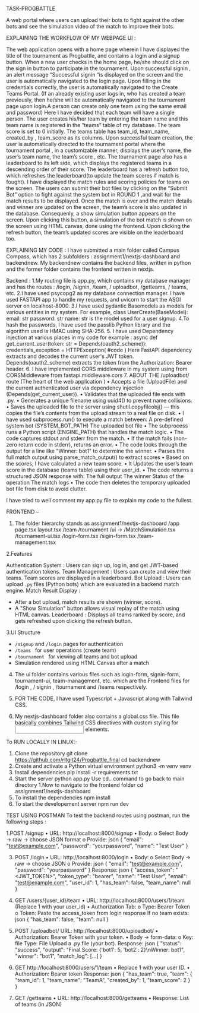 TASK-PROGBATTLE

A web portal where users can upload their bots to fight against the other bots and see the simulation video of the match to improve their bots.

EXPLAINING THE WORKFLOW OF MY WEBPAGE UI :

The web application opens with a home page wherein I have displayed the title of the tournament as Progbattle, and contains a login and a signup button.
When a new user checks in the home page, he/she should click on the sign in button to participate in the tournament. 
Upon successful signin , an alert message “Successful signin “is displayed on the screen and the user is automatically navigated to the login page. 
Upon filling in the credentials correctly, the user is automatically navigated to the Create Teams Portal.
(If an already existing user logs in, who has created a team previously, then he/she will be automatically navigated to the tournament page upon login.A person can create only one team using the same email and password)
Here I have decided that each team will have a single person. The user creates his/her team by entering the team name and this team name is registered in the “teams” table of my database. 
The team score is set to 0 initially. The teams table has team_id, team_name, created_by , team_score as its columns.
Upon successful team creation, the user is automatically directed to the tournament portal where the tournament portal , in a customizable manner,  displays the user’s name, the user’s team name, the team’s score , etc. 
The tournament page also has a leaderboard to its left side, which displays the registered teams in a descending order of their score. 
The leaderboard has a refresh button too, which refreshes the leaderboard(to update the team scores if match is fought). 
I have displayed the match rules and scoring policies for teams on the screen.
The users can submit their bot files by clicking on the “Submit Bot” option to fight against  the system bot in ROUND 1 ,and wait for the match results to be displayed. 
Once the match is over and the match details and winner are updated on the screen, the team’s score is also updated in the database. 
Consequenly, a show simulation button appears on the screen. Upon clicking this button, a simulation of the bot match is shown on the screen using HTML canvas, done using the frontend.
Upon clicking the refresh button, the team’s updated scores are visible on the leaderboard too.

EXPLAINING MY CODE : 
I have submitted a main folder called Campus Compass, which has 2 subfolders : assignment1/nextjs-dashboard and backendnew. 
My backendnew contains the backend files, written in python and the former folder contains the frontend written in nextjs. 

Backend : 
1.My routing file is app.py, which contains my database manager and has the routes :
/login, /signin, /team, / uploadbot, /getteams, / teams, etc.
2.I have used psycopg2 as my database connection manager. I have used FASTAPI app to handle my requests, and uvicorn to start the ASGI server on localhost-8000. 
3.I have used pydantic Basemodels as models for various entities in my system. For example, class UserCreate(BaseModel): 
    email: str
    password: str
    name: str
is the model used for a user signup. 
4.To hash the passwords, I have used the passlib Python library and the algorithm used is HMAC using SHA-256.
5. I have used Dependency injection at various places in my code for example : 
async def get_current_user(token: str = Depends(oauth2_scheme)): 
    credentials_exception = HTTPException(
#code )
Here FastAPI dependency extracts and decodes the current user's JWT token. Depends(oauth2_scheme) extracts the token from the Authorization: Bearer header.
6. I have implemented CORS middleware in my system using from CORSMiddleware from fastapi.middleware.cors 
7. ABOUT THE /uploadbot/ route (The heart of the web application )
•	Accepts a file (UploadFile) and the current authenticated user via dependency injection (Depends(get_current_user)).
•	Validates that the uploaded file ends with .py.
•	Generates a unique filename using uuid4() to prevent name collisions.
•	Saves the uploaded file to the server using shutil.copyfileobj() — this copies the file’s contents from the upload stream to a real file on disk.
•	I have used subprocess.run() to execute a match between:
       A pre-defined system bot (SYSTEM_BOT_PATH)
The uploaded bot file
•	The subprocess runs a Python script (ENGINE_PATH) that handles the match logic.
•	The code captures stdout and stderr from the match.
•	If the match fails (non-zero return code in stderr), returns an error.
• The code looks through the output for a line like "Winner: bot1" to determine the winner.
•	Parses the full match output using parse_match_output() to extract scores
•	Based on the scores, I have calculated a new team score.
•	It Updates the user’s team score in the database (teams table) using their user_id.
•	The code returns a structured JSON response with:
The full output
The winner
Status of the operation
The match logs
•	The code then deletes the temporary uploaded bot file from disk to avoid clutter.

I have tried to well comment my app.py file to explain my code to the fullest.

FRONTEND – 
1.	The folder hierarchy stands as 
assignment1/nextjs-dashboard
          /app
  	           page.tsx
  	           layout.tsx 
               /team
               /tournament
               /ui ->    /MatchSimulation.tsx
                         /tournament-ui.tsx
                         /login-form.tsx 
                         /sigin-form.tsx
                         /team-management.tsx
  	
2.Features

Authentication System : Users can sign up, log in, and get JWT-based authentication tokens.
Team Management : Users can create and view their teams. Team scores are displayed in a leaderboard.
Bot Upload : Users can upload `.py` files (Python bots) which are evaluated in a backend match engine.
Match Result Display :
  - After a bot upload, match results are shown (winner, score).
  - A "Show Simulation" button allows visual replay of the match using HTML canvas.
Leaderboard : Displays all teams ranked by score, and gets refreshed upon clicking the refresh button.

3.UI Structure

- `/signup` and `/login` pages for authentication
- `/teams ` for user operations (create team)
- `/tournament ` for viewing all teams and bot upload
- Simulation rendered using  HTML Canvas after a match
  
4.	The ui folder contains various files such as login-form, signin-form, tournament-ui, team-management, etc. which are the Frontend files for /login , / signin , /tournament and /teams respectively.
5.	FOR THE CODE, I have used Typescript + Javascript along with Tailwind CSS. 

6.	My nextjs-dashboard folder also contains a global.css file. This file basically combines Tailwind CSS directives with custom styling for <input type="number"> elements.


To RUN LOCALLY IN LINUX:-

1. Clone the repository
git clone https://github.com/ritgit24/Progbattle_final
cd backendnew
 2. Create and activate a Python virtual environment
python3 -m venv venv
3. Install dependencies
pip install -r requirements.txt 
4. Start the server
python app.py
Use cd.. command to go back to main directory
1.Now to navigate to the frontend folder
   cd assignment1/nextjs-dashboard
2. To install the dependencies 
   npm install  
3. To  start the developement server
   npm run dev 

TEST USING POSTMAN 
To test the backend routes using postman, run the following steps :

1.POST /signup
•	URL: http://localhost:8000/signup
•	Body:
o	Select Body → raw → choose JSON format
o	Provide:
json
{
  "email": "test@example.com",
  "password": "yourpassword",
  "name": "Test User"
}

3. POST /login
•	URL: http://localhost:8000/login
•	Body:
o	Select Body → raw → choose JSON
o	Provide:
json
{
  "email": "test@example.com",
  "password": "yourpassword"
}
Response: json
{
  "access_token": "<JWT_TOKEN>",
  "token_type": "bearer",
  "name": "Test User",
  "email": "test@example.com",
  "user_id": 1,
  "has_team": false,
  "team_name": null
}

4. GET /users/{user_id}/team
•	URL:  http://localhost:8000/users/1/team  (Replace 1 with your user_id)
•	Authorization Tab:
o	Type: Bearer Token
o	Token: Paste the access_token from login response
If no team exists:
json
{
  "has_team": false,
  "team": null
}

5. POST /uploadbot/
URL:  http://localhost:8000/uploadbot/
•	Authorization: Bearer Token with your token.
•	Body → form-data:
o	Key: file
  Type: File
	Upload a .py file (your bot).
 Response: json
{
  "status": "success",
  "output": "Final Score: {'bot1': 5, 'bot2': 2}\nWinner: bot1",
  "winner": "bot1",
  "match_log": [...]
}

6.	GET  http://localhost:8000/users/1/team
•	Replace 1 with your user ID.
•	Authorization: Bearer token
Response: json
{
  "has_team": true,
  "team": {
    "team_id": 1,
    "team_name": "TeamA",
    "created_by": 1,
    "team_score": 2
  }
}

7. GET /getteams
•	URL: http://localhost:8000/getteams
•	Response: List of teams (in JSON)







